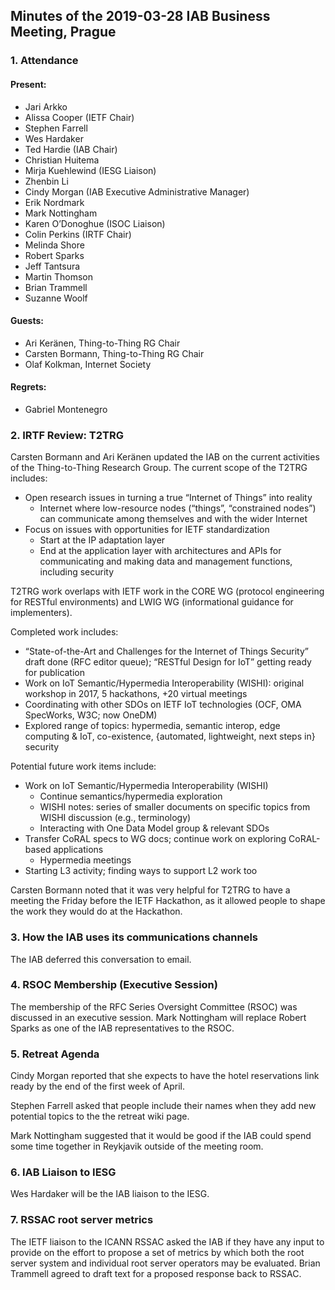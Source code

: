 
Minutes of the 2019-03-28 IAB Business Meeting, Prague
------------------------------------------------------


### 1. Attendance


#### Present:


* Jari Arkko
* Alissa Cooper (IETF Chair)
* Stephen Farrell
* Wes Hardaker
* Ted Hardie (IAB Chair)
* Christian Huitema
* Mirja Kuehlewind (IESG Liaison)
* Zhenbin Li
* Cindy Morgan (IAB Executive Administrative Manager)
* Erik Nordmark
* Mark Nottingham
* Karen O’Donoghue (ISOC Liaison)
* Colin Perkins (IRTF Chair)
* Melinda Shore
* Robert Sparks
* Jeff Tantsura
* Martin Thomson
* Brian Trammell
* Suzanne Woolf


#### Guests:


* Ari Keränen, Thing-to-Thing RG Chair
* Carsten Bormann, Thing-to-Thing RG Chair
* Olaf Kolkman, Internet Society


#### Regrets:


* Gabriel Montenegro


### 2. IRTF Review: T2TRG


Carsten Bormann and Ari Keränen updated the IAB on the current activities of the Thing-to-Thing Research Group. The current scope of the T2TRG includes:


* Open research issues in turning a true “Internet of Things” into reality
	+ Internet where low-resource nodes (“things”, “constrained nodes”) can communicate among themselves and with the wider Internet
* Focus on issues with opportunities for IETF standardization
	+ Start at the IP adaptation layer
	+ End at the application layer with architectures and APIs for communicating and making data and management functions, including security


T2TRG work overlaps with IETF work in the CORE WG (protocol engineering for RESTful environments) and LWIG WG (informational guidance for implementers).


Completed work includes:


* “State-of-the-Art and Challenges for the Internet of Things Security” draft done (RFC editor queue); “RESTful Design for IoT” getting ready for publication
* Work on IoT Semantic/Hypermedia Interoperability (WISHI): original workshop in 2017, 5 hackathons, +20 virtual meetings
* Coordinating with other SDOs on IETF IoT technologies (OCF, OMA SpecWorks, W3C; now OneDM)
* Explored range of topics: hypermedia, semantic interop, edge computing & IoT, co-existence, {automated, lightweight, next steps in} security


Potential future work items include:


* Work on IoT Semantic/Hypermedia Interoperability (WISHI)
	+ Continue semantics/hypermedia exploration
	+ WISHI notes: series of smaller documents on specific topics from WISHI discussion (e.g., terminology)
	+ Interacting with One Data Model group & relevant SDOs
* Transfer CoRAL specs to WG docs; continue work on exploring CoRAL-based applications
	+ Hypermedia meetings
* Starting L3 activity; finding ways to support L2 work too


Carsten Bormann noted that it was very helpful for T2TRG to have a meeting the Friday before the IETF Hackathon, as it allowed people to shape the work they would do at the Hackathon.


### 3. How the IAB uses its communications channels


The IAB deferred this conversation to email.


### 4. RSOC Membership (Executive Session)


The membership of the RFC Series Oversight Committee (RSOC) was discussed in an executive session. Mark Nottingham will replace Robert Sparks as one of the IAB representatives to the RSOC.


### 5. Retreat Agenda


Cindy Morgan reported that she expects to have the hotel reservations link ready by the end of the first week of April.


Stephen Farrell asked that people include their names when they add new potential topics to the the retreat wiki page.


Mark Nottingham suggested that it would be good if the IAB could spend some time together in Reykjavik outside of the meeting room.


### 6. IAB Liaison to IESG


Wes Hardaker will be the IAB liaison to the IESG.


### 7. RSSAC root server metrics


The IETF liaison to the ICANN RSSAC asked the IAB if they have any input to provide on the effort to propose a set of metrics by which both the root server system and individual root server operators may be evaluated. Brian Trammell agreed to draft text for a proposed response back to RSSAC.


